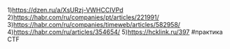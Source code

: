 1)https://dzen.ru/a/XsURzj-VWHCCIVPd
2)https://habr.com/ru/companies/pt/articles/221991/
3)https://habr.com/ru/companies/timeweb/articles/582958/
4)https://habr.com/ru/articles/354654/
5)https://hcklink.ru/397 #практика CTF

